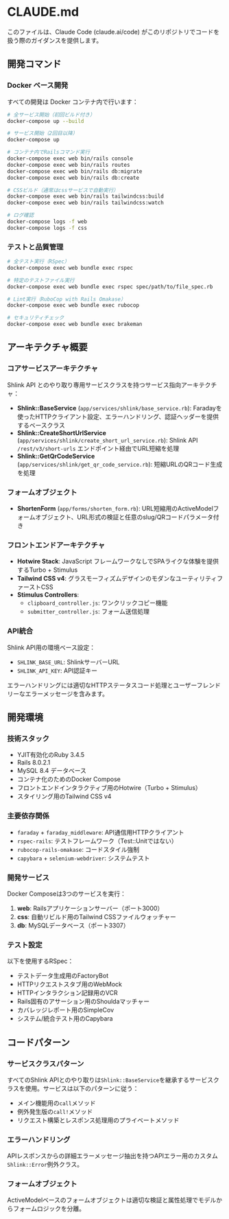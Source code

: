 # CLAUDE.md

このファイルは、Claude Code (claude.ai/code) がこのリポジトリでコードを扱う際のガイダンスを提供します。

## 開発コマンド

### Docker ベース開発
すべての開発は Docker コンテナ内で行います：

```bash
# 全サービス開始（初回ビルド付き）
docker-compose up --build

# サービス開始（2回目以降）
docker-compose up

# コンテナ内でRailsコマンド実行
docker-compose exec web bin/rails console
docker-compose exec web bin/rails routes
docker-compose exec web bin/rails db:migrate
docker-compose exec web bin/rails db:create

# CSSビルド（通常はcssサービスで自動実行）
docker-compose exec web bin/rails tailwindcss:build
docker-compose exec web bin/rails tailwindcss:watch

# ログ確認
docker-compose logs -f web
docker-compose logs -f css
```

### テストと品質管理
```bash
# 全テスト実行（RSpec）
docker-compose exec web bundle exec rspec

# 特定のテストファイル実行
docker-compose exec web bundle exec rspec spec/path/to/file_spec.rb

# Lint実行（RuboCop with Rails Omakase）
docker-compose exec web bundle exec rubocop

# セキュリティチェック
docker-compose exec web bundle exec brakeman
```

## アーキテクチャ概要

### コアサービスアーキテクチャ
Shlink API とのやり取り専用サービスクラスを持つサービス指向アーキテクチャ：

- **Shlink::BaseService** (`app/services/shlink/base_service.rb`): Faradayを使ったHTTPクライアント設定、エラーハンドリング、認証ヘッダーを提供するベースクラス
- **Shlink::CreateShortUrlService** (`app/services/shlink/create_short_url_service.rb`): Shlink API `/rest/v3/short-urls` エンドポイント経由でURL短縮を処理
- **Shlink::GetQrCodeService** (`app/services/shlink/get_qr_code_service.rb`): 短縮URLのQRコード生成を処理

### フォームオブジェクト
- **ShortenForm** (`app/forms/shorten_form.rb`): URL短縮用のActiveModelフォームオブジェクト、URL形式の検証と任意のslug/QRコードパラメータ付き

### フロントエンドアーキテクチャ
- **Hotwire Stack**: JavaScript フレームワークなしでSPAライクな体験を提供するTurbo + Stimulus
- **Tailwind CSS v4**: グラスモーフィズムデザインのモダンなユーティリティファーストCSS
- **Stimulus Controllers**: 
  - `clipboard_controller.js`: ワンクリックコピー機能
  - `submitter_controller.js`: フォーム送信処理

### API統合
Shlink API用の環境ベース設定：
- `SHLINK_BASE_URL`: ShlinkサーバーURL
- `SHLINK_API_KEY`: API認証キー

エラーハンドリングには適切なHTTPステータスコード処理とユーザーフレンドリーなエラーメッセージを含みます。

## 開発環境

### 技術スタック
- YJIT有効化のRuby 3.4.5
- Rails 8.0.2.1
- MySQL 8.4 データベース
- コンテナ化のためのDocker Compose
- フロントエンドインタラクティブ用のHotwire（Turbo + Stimulus）
- スタイリング用のTailwind CSS v4

### 主要依存関係
- `faraday` + `faraday_middleware`: API通信用HTTPクライアント
- `rspec-rails`: テストフレームワーク（Test::Unitではない）
- `rubocop-rails-omakase`: コードスタイル強制
- `capybara` + `selenium-webdriver`: システムテスト

### 開発サービス
Docker Composeは3つのサービスを実行：
1. **web**: Railsアプリケーションサーバー（ポート3000）
2. **css**: 自動リビルド用のTailwind CSSファイルウォッチャー
3. **db**: MySQLデータベース（ポート3307）

### テスト設定
以下を使用するRSpec：
- テストデータ生成用のFactoryBot
- HTTPリクエストスタブ用のWebMock
- HTTPインタラクション記録用のVCR
- Rails固有のアサーション用のShouldaマッチャー
- カバレッジレポート用のSimpleCov
- システム/統合テスト用のCapybara

## コードパターン

### サービスクラスパターン
すべてのShlink APIとのやり取りは`Shlink::BaseService`を継承するサービスクラスを使用。サービスは以下のパターンに従う：
- メイン機能用の`call`メソッド
- 例外発生版の`call!`メソッド
- リクエスト構築とレスポンス処理用のプライベートメソッド

### エラーハンドリング
APIレスポンスからの詳細エラーメッセージ抽出を持つAPIエラー用のカスタム`Shlink::Error`例外クラス。

### フォームオブジェクト
ActiveModelベースのフォームオブジェクトは適切な検証と属性処理でモデルからフォームロジックを分離。